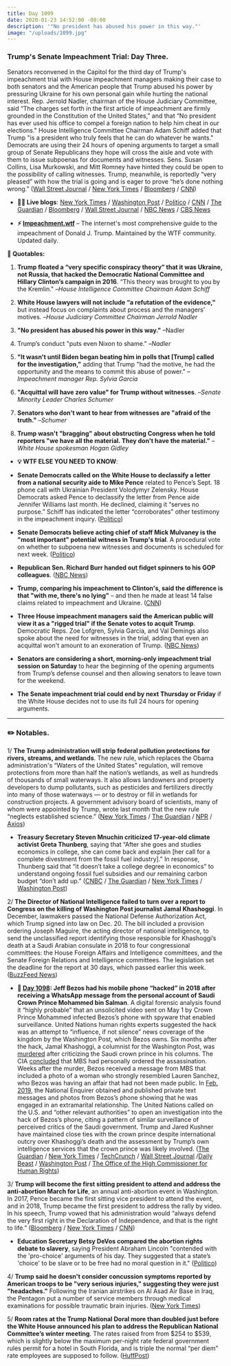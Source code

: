 ```yaml
---
title: Day 1099
date: 2020-01-23 14:52:00 -08:00
description: '"No president has abused his power in this way."'
image: "/uploads/1099.jpg"
---
```


### Trump's Senate Impeachment Trial: Day Three.

Senators reconvened in the Capitol for the third day of Trump's impeachment trial with House impeachment managers making their case to both senators and the American people that Trump abused his power by pressuring Ukraine for his own personal gain while hurting the national interest. Rep. Jerrold Nadler, chairman of the House Judiciary Committee, said “The charges set forth in the first article of impeachment are firmly grounded in the Constitution of the United States,” and that “No president has ever used his office to compel a foreign nation to help him cheat in our elections." House Intelligence Committee Chairman Adam Schiff added that Trump "is a president who truly feels that he can do whatever he wants." Democrats are using their 24 hours of opening arguments to target a small group of Senate Republicans they hope will cross the aisle and vote with them to issue subpoenas for documents and witnesses. Sens. Susan Collins, Lisa Murkowski, and Mitt Romney have hinted they could be open to the possibility of calling witnesses. Trump, meanwhile, is reportedly “very pleased” with how the trial is going and is eager to prove “he’s done nothing wrong.” ([Wall Street Journal](https://www.wsj.com/articles/long-way-to-go-as-opening-impeachment-arguments-enter-second-day-11579777201?mod=article_inline) / [New York Times](https://www.nytimes.com/2020/01/23/us/politics/trump-impeachment-hearing-today.html) / [Bloomberg](https://www.bloomberg.com/news/articles/2020-01-23/house-democrats-focus-on-constitutional-case-against-trump) / [CNN](https://www.cnn.com/2020/01/23/politics/senate-impeachment-trial-day-3/index.html))

* **👨‍💻 Live blogs**: [New York Times](https://www.nytimes.com/live/2020/impeachment-trial-live-01-23) / [Washington Post](https://www.washingtonpost.com/politics/impeachment-trial-live-updates/2020/01/23/ac685e4e-3dce-11ea-baca-eb7ace0a3455_story.html) / [Politico](https://www.politico.com/news/2020/01/23/senate-impeachment-trial-live-coverage-and-highlights-102702) / [CNN](https://www.cnn.com/politics/live-news/trump-impeachment-trial-01-23-20/index.html) / [The Guardian](https://www.theguardian.com/us-news/live/2020/jan/23/donald-trump-impeachment-trial-news-today-senate-democrats-live) / [Bloomberg](https://www.bloomberg.com/news/articles/2020-01-23/house-portrays-trump-as-risk-to-security-impeachment-update) / [Wall Street Journal](https://www.wsj.com/livecoverage/trump-impeachment-trial) / [NBC News](https://www.nbcnews.com/politics/trump-impeachment-inquiry/live-blog/live-trump-impeachment-senate-trial-coverage-n1119061) / [CBS News](https://www.cbsnews.com/live-updates/trump-impeachment-trial-democrats-detail-trump-ukraine-timeline-in-opening-arguments-2020-01-23/)

* **⚡️ [Impeachment.wtf](https://talk.whatthefuckjusthappenedtoday.com/t/the-impeachment-of-president-donald-j-trump/4547)** – The internet's most comprehensive guide to the impeachment of Donald J. Trump. Maintained by the WTF community. Updated daily.

**💬 Quotables:**

1. **Trump floated a “very specific conspiracy theory” that it was Ukraine, not Russia, that hacked the Democratic National Committee and Hillary Clinton’s campaign in 2016**. “This theory was brought to you by the Kremlin." –*House Intelligence Committee Chairman Adam Schiff*

2. **White House lawyers will not include “a refutation of the evidence,"** but instead focus on complaints about process and the managers’ motives. –*House Judiciary Committee Chairman Jerrold Nadler*

3. **"No president has abused his power in this way."** –Nadler

4. Trump’s conduct "puts even Nixon to shame." –*Nadler*

5. **"It wasn't until Biden began beating him in polls that \[Trump\] called for the investigation,"** adding that Trump "had the motive, he had the opportunity and the means to commit this abuse of power." –*Impeachment manager Rep. Sylvia Garcia*

6. **"Acquittal will have zero value" for Trump without witnesses**. –*Senate Minority Leader Charles Schumer*

7. **Senators who don't want to hear from witnesses are "afraid of the truth."** –*Schumer*

8. **Trump wasn't "bragging" about obstructing Congress when he told reporters "we have all the material. They don't have the material."** –*White House spokesman Hogan Gidley*

* **💡 WTF ELSE YOU NEED TO KNOW**:

* **Senate Democrats called on the White House to declassify a letter from a national security aide to Mike Pence** related to Pence’s Sept. 18 phone call with Ukrainian President Volodymyr Zelensky. House Democrats asked Pence to declassify the letter from Pence aide Jennifer Williams last month. He declined, claiming it “serves no purpose.” Schiff has indicated the letter “corroborates” other testimony in the impeachment inquiry. ([Politico](https://www.politico.com/news/2020/01/23/mike-pence-impeachment-evidence-102756))

* **Senate Democrats believe acting chief of staff Mick Mulvaney is the "most important" potential witness in Trump's trial**. A procedural vote on whether to subpoena new witnesses and documents is scheduled for next week. ([Politico](https://www.politico.com/news/2020/01/23/mick-mulvaney-trump-impeachment-102758))

* **Republican Sen. Richard Burr handed out fidget spinners to his GOP colleagues**. ([NBC News](https://www.nbcnews.com/politics/trump-impeachment-inquiry/gop-senators-turn-fidget-spinner-toys-during-trump-impeachment-trial-n1121401))

* **Trump, comparing his impeachment to Clinton's, said the difference is that "with me, there's no lying"** – and then he made at least 14 false claims related to impeachment and Ukraine. ([CNN](https://www.cnn.com/2020/01/23/politics/fact-check-trump-false-impeachment-wednesday/index.html))

* **Three House impeachment managers said the American public will view it as a "rigged trial" if the Senate votes to acquit Trump**. Democratic Reps. Zoe Lofgren, Sylvia Garcia, and Val Demings also spoke about the need for witnesses in the trial, adding that even an acquittal won't amount to an exoneration of Trump. ([NBC News](https://www.nbcnews.com/politics/trump-impeachment-inquiry/three-women-impeachment-managers-say-public-will-see-trial-rigged-n1121271))

* **Senators are considering a short, morning-only impeachment trial session on Saturday** to hear the beginning of the opening arguments from Trump’s defense counsel and then allowing senators to leave town for the weekend.

* **The Senate impeachment trial could end by next Thursday or Friday** if the White House decides not to use its full 24 hours for opening arguments.

---

### ✏️ Notables.

1/ **The Trump administration will strip federal pollution protections for rivers, streams, and wetlands**. The new rule, which replaces the Obama administration's “Waters of the United States” regulation, will remove protections from more than half the nation’s wetlands, as well as hundreds of thousands of small waterways. It also allows landowners and property developers to dump pollutants, such as pesticides and fertilizers directly into many of those waterways — or to destroy or fill in wetlands for construction projects. A government advisory board of scientists, many of whom were appointed by Trump, wrote last month that the new rule “neglects established science.” ([New York Times](https://www.nytimes.com/2020/01/22/climate/trump-environment-water.html) / [The Guardian](https://www.theguardian.com/business/2020/jan/23/trump-weakened-environmental-laws-after-bp-lobbying) / [NPR](https://www.npr.org/2020/01/23/798809951/trump-administration-is-rolling-back-obama-era-protections-for-smaller-waterways) / [Axios](https://www.axios.com/trump-waterways-protections-repeal-366966b4-4ac8-478b-9a8e-c2ed65182e96.html))

* **Treasury Secretary Steven Mnuchin criticized 17-year-old climate activist Greta Thunberg**, saying that “After she goes and studies economics in college, she can come back and explain \[her call for a complete divestment from the fossil fuel industry\].” In response, Thunberg said that “it doesn’t take a college degree in economics” to understand ongoing fossil fuel subsidies and our remaining carbon budget “don’t add up.” ([CNBC](https://www.cnbc.com/2020/01/23/davos-2020-mnuchin-criticizes-thunberg-says-she-should-study-economics-at-college.html) / [The Guardian](https://www.theguardian.com/business/2020/jan/23/greta-thunberg-told-to-study-economics-by-us-treasury-secretary-steven-mnuchin) / [New York Times](https://www.nytimes.com/2020/01/23/climate/greta-thunberg-steve-mnuchin.html) / [Washington Post](https://www.washingtonpost.com/politics/2020/01/23/mnuchin-said-thunberg-needed-study-economics-before-offering-climate-proposals-so-we-talked-an-economist/))

2/ **The Director of National Intelligence failed to turn over a report to Congress on the killing of Washington Post journalist Jamal Khashoggi**. In December, lawmakers passed the National Defense Authorization Act, which Trump signed into law on Dec. 20. The bill included a provision ordering Joseph Maguire, the acting director of national intelligence, to send the unclassified report identifying those responsible for Khashoggi’s death at a Saudi Arabian consulate in 2018 to four congressional committees: the House Foreign Affairs and Intelligence committees, and the Senate Foreign Relations and Intelligence committees. The legislation set the deadline for the report at 30 days, which passed earlier this week. ([BuzzFeed News](https://www.buzzfeednews.com/article/emmaloop/jamal-khashoggi-report-odni))

* **📌 [Day 1098](https://whatthefuckjusthappenedtoday.com/2020/01/22/day-1098/): Jeff Bezos had his mobile phone “hacked” in 2018 after receiving a WhatsApp message from the personal account of Saudi Crown Prince Mohammed bin Salman**. A digital forensic analysis found it “highly probable” that an unsolicited video sent on May 1 by Crown Prince Mohammed infected Bezos’s phone with spyware that enabled surveillance. United Nations human rights experts suggested the hack was an attempt to “influence, if not silence” news coverage of the kingdom by the Washington Post, which Bezos owns. Six months after the hack, Jamal Khashoggi, a columnist for the Washington Post, was [murdered](https://whatthefuckjusthappenedtoday.com/2018/10/10/day-629/#2-trump-said-he-will-speak-to-saudi) after criticizing the Saudi crown prince in his columns. The CIA [concluded](https://whatthefuckjusthappenedtoday.com/2018/11/19/day-669/#1-the-cia-concluded-that-saudi-crown) that MBS had personally ordered the assassination. Weeks after the murder, Bezos received a message from MBS that included a photo of a woman who strongly resembled Lauren Sanchez, who Bezos was having an affair that had not been made public. In [Feb. 2019](https://whatthefuckjusthappenedtoday.com/2019/02/08/day-750/#trump%E2%80%99s-inauguration-committee-overp), the National Enquirer obtained and published private text messages and photos from Bezos’s phone showing that he was engaged in an extramarital relationship. The United Nations called on the U.S. and “other relevant authorities” to open an investigation into the hack of Bezos’s phone, citing a pattern of similar surveillance of perceived critics of the Saudi government. Trump and Jared Kushner have maintained close ties with the crown prince despite international outcry over Khashoggi’s death and the assessment by Trump’s own intelligence services that the crown prince was likely involved. ([The Guardian](https://www.theguardian.com/technology/2020/jan/21/amazon-boss-jeff-bezoss-phone-hacked-by-saudi-crown-prince) / [New York Times](https://www.nytimes.com/2020/01/22/world/middleeast/bezos-phone-hacked.html) / [TechCrunch](https://techcrunch.com/2020/01/22/bezos-nso-group-hack/) / [Wall Street Journal](https://www.wsj.com/articles/u-n-experts-say-hacking-of-bezoss-phone-suggests-effort-to-influence-news-coverage-11579704647) /[Daily Beast](https://www.thedailybeast.com/mbs-taunted-jeff-bezos-over-affair-before-national-enquirer-story-broke) / [Washington Post](https://www.washingtonpost.com/politics/un-ties-alleged-phone-hacking-to-posts-coverage-of-saudi-arabia/2020/01/22/a0bc63ba-3d1f-11ea-b90d-5652806c3b3a_story.html) / [The Office of the High Commissioner for Human Rights](https://www.ohchr.org/EN/NewsEvents/Pages/DisplayNews.aspx?NewsID=25488&LangID=E))

3/ **Trump will become the first sitting president to attend and address the anti-abortion March for Life**, an annual anti-abortion event in Washington. In 2017, Pence became the first sitting vice president to attend the event, and in 2018, Trump became the first president to address the rally by video. In his speech, Trump vowed that his administration would “always defend the very first right in the Declaration of Independence, and that is the right to life.” ([Bloomberg](https://www.bloomberg.com/news/articles/2020-01-22/trump-to-attend-anti-abortion-march-in-first-for-u-s-president) / [New York Times](https://www.nytimes.com/2020/01/22/us/politics/trump-march-for-life.html) / [CNN](https://www.cnn.com/2020/01/22/politics/trump-march-for-life/index.html))

* **Education Secretary Betsy DeVos compared the abortion rights debate to slavery**, saying President Abraham Lincoln "contended with the 'pro-choice' arguments of his day. They suggested that a state’s 'choice' to be slave or to be free had no moral question in it." ([Politico](https://www.politico.com/news/2020/01/23/devos-compares-abortion-rights-debate-to-slavery-102895))

4/ **Trump said he doesn't consider concussion symptoms reported by American troops to be "very serious injuries," suggesting they were just "headaches."** Following the Iranian airstrikes on Al Asad Air Base in Iraq, the Pentagon put a number of service members through medical examinations for possible traumatic brain injuries. ([New York Times](https://www.nytimes.com/2020/01/22/world/middleeast/trump-iraq-brain-injuries.html))

5/ **Room rates at the Trump National Doral more than doubled just before the White House announced his plan to address the Republican National Committee’s winter meeting**. The rates raised from from $254 to $539, which is slightly below the maximum per-night rate federal government rules permit for a hotel in South Florida, and is triple the normal “per diem” rate employees are supposed to follow. ([HuffPost](https://www.huffpost.com/entry/trump-doral-room-rates_n_5e285b24c5b6779e9c2b6521))